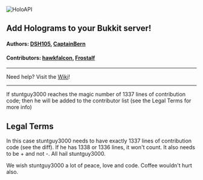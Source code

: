 ![HoloAPI](https://dev.bukkit.org/media/images/70/44/Banner_PNG.png "HoloAPI")
## Add Holograms to your Bukkit server!
#### Authors: [DSH105](https://github.com/DSH105), [CaptainBern](https://github.com/CaptainBern)
#### Contributors: [hawkfalcon](https://github.com/hawkfalcon), [Frostalf](https://github.com/Frostalf)

----

Need help? Visit the [Wiki](https://github.com/DSH105/HoloAPI/wiki)!

----

If stuntguy3000 reaches the magic number of 1337 lines of contribution code; then he will be added to the contributor list
(see the Legal Terms for more info)


Legal Terms
----
In this case stuntguy3000 needs to have exactly 1337 lines of contribution code (see the diff). If he
has 1338 or 1336 lines, it won't count. It also needs to be + and not -. All hail stuntguy3000.

We wish stuntguy3000 a lot of peace, love and code. Coffee wouldn't hurt also.
